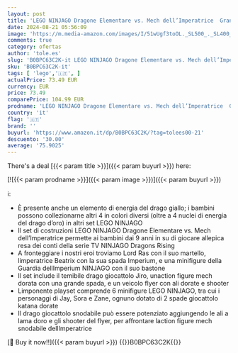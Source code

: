 ```yaml
---
layout: post
title: 'LEGO NINJAGO Dragone Elementare vs. Mech dell’Imperatrice  Grande Set con Drago Giocattolo  Action Figure  Flyer e 6 Minifigure  Giochi per Bambini e Bambine da Collezione  Idea Regalo 71796'
date: 2024-08-21 05:56:09
image: 'https://m.media-amazon.com/images/I/51wUgf3toOL._SL500_._SL400_.jpg'
comments: true
category: ofertas
author: 'tole.es'
slug: 'B0BPC63C2K-it LEGO NINJAGO Dragone Elementare vs. Mech dell’Imperatrice...'
sku: 'B0BPC63C2K-it'
tags: [ 'lego','🇮🇹', ]
actualPrice: 73.49 EUR
currency: EUR
price: 73.49
comparePrice: 104.99 EUR
prodname: 'LEGO NINJAGO Dragone Elementare vs. Mech dell’Imperatrice  Grande Set con Drago Giocattolo  Action Figure  Flyer e 6 Minifigure  Giochi per Bambini e Bambine da Collezione  Idea Regalo 71796'
country: 'it'
flag: '🇮🇹'
brand: ''
buyurl: 'https://www.amazon.it/dp/B0BPC63C2K/?tag=tolees00-21'
descuento: '30.00'
average: '75.9025'
---
```


There's a deal [{{< param title >}}]({{< param buyurl >}})  here:

[![{{< param prodname >}}]({{< param image >}})]({{< param buyurl >}})

ℹ️:

- È presente anche un elemento di energia del drago giallo; i bambini possono collezionarne altri 4 in colori diversi (oltre a 4 nuclei di energia del drago d’oro) in altri set LEGO NINJAGO
- Il set di costruzioni LEGO NINJAGO Dragone Elementare vs. Mech dell’Imperatrice permette ai bambini dai 9 anni in su di giocare allepica resa dei conti della serie TV NINJAGO Dragons Rising
- A fronteggiare i nostri eroi troviamo Lord Ras con il suo martello, limperatrice Beatrix con la sua spada Imperium, e una minifigure della Guardia dellImperium NINJAGO con il suo bastone
- Il set include il temibile drago giocattolo Jiro, unaction figure mech dorata con una grande spada, e un veicolo flyer con ali dorate e shooter
- Limponente playset comprende 6 minifigure LEGO NINJAGO, tra cui i personaggi di Jay, Sora e Zane, ognuno dotato di 2 spade giocattolo katana dorate
- Il drago giocattolo snodabile può essere potenziato aggiungendo le ali a lama doro e gli shooter del flyer, per affrontare laction figure mech snodabile dellImperatrice

[🛒 Buy it now!!]({{< param buyurl >}})
{{<world>}}B0BPC63C2K{{</world>}}
